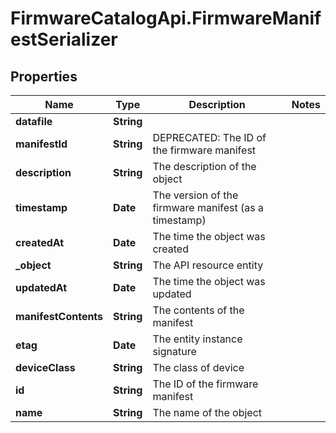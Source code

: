 # FirmwareCatalogApi.FirmwareManifestSerializer

## Properties
Name | Type | Description | Notes
------------ | ------------- | ------------- | -------------
**datafile** | **String** |  | 
**manifestId** | **String** | DEPRECATED: The ID of the firmware manifest | 
**description** | **String** | The description of the object | 
**timestamp** | **Date** | The version of the firmware manifest (as a timestamp) | 
**createdAt** | **Date** | The time the object was created | 
**_object** | **String** | The API resource entity | 
**updatedAt** | **Date** | The time the object was updated | 
**manifestContents** | **String** | The contents of the manifest | 
**etag** | **Date** | The entity instance signature | 
**deviceClass** | **String** | The class of device | 
**id** | **String** | The ID of the firmware manifest | 
**name** | **String** | The name of the object | 


